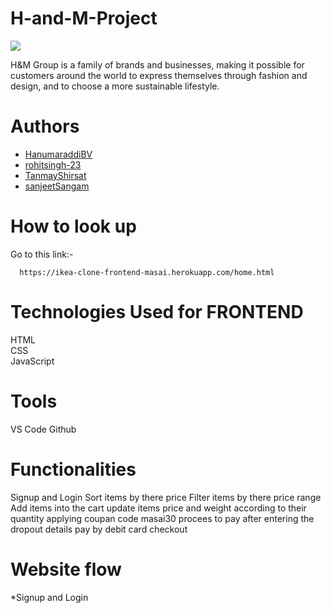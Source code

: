 # H-and-M-Project

<img src="https://pbs.twimg.com/media/FLO-B7ZUUAAls7h?format=jpg&name=large"></img>

H&M Group is a family of brands and businesses, making it possible for customers around the world to express themselves through fashion and design, and to choose a more sustainable lifestyle.

# Authors

- [HanumaraddiBV](https://github.com/HanumaraddiBV)
- [rohitsingh-23](https://github.com/rohitsingh-23)
- [TanmayShirsat](https://github.com/TanmayShirsat)
- [sanjeetSangam](https://github.com/sanjeetSangam)

# How to look up

Go to this link:-

```
  https://ikea-clone-frontend-masai.herokuapp.com/home.html
```


# Technologies Used for FRONTEND
HTML <br/>
CSS <br/>
JavaScript <br/>


# Tools
VS Code
Github

# Functionalities
Signup and Login
Sort items by there price
Filter items by there price range
Add items into the cart
update items price and weight according to their quantity
applying coupan code masai30
procees to pay after entering the dropout details
pay by debit card
checkout

# Website flow
*Signup and Login

